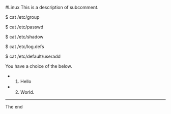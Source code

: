 #Linux
This is a description of subcomment.

  $ cat /etc/group
  
  $ cat /etc/passwd

  $ cat /etc/shadow
  
  $ cat /etc/log.defs
  
  $ cat /etc/default/useradd

You have a choice of the below.
 * 1. Hello
 * 2. World.

-----------------------------------------
The end
